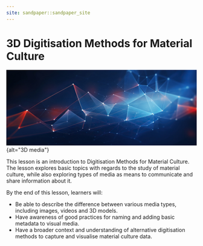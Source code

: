 ```yaml
---
site: sandpaper::sandpaper_site
---
```

# 3D Digitisation Methods for Material Culture

![&copy; muhammad AdobeStock](episodes/fig/AdobeStock_669719813.jpeg){alt="3D media"}

This lesson is an introduction to Digitisation Methods for Material Culture. The lesson explores basic topics with regards to the study of material culture, while also exploring types of media as means to communicate and share information about it. 

By the end of this lesson, learners will:

- Be able to describe the difference between various media types, including images, videos and 3D models.
- Have awareness of good practices for naming and adding basic metadata to visual media. 
- Have a broader context and understanding of alternative digitisation methods to capture and visualise material culture data.



